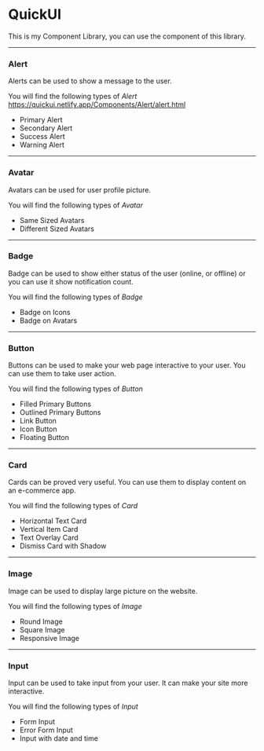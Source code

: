 # QuickUI
 This is my Component Library, you can use the component of this library. 

---

### Alert

Alerts can be used to show a message to the user.

You will find the following types of *Alert* https://quickui.netlify.app/Components/Alert/alert.html

- Primary Alert
- Secondary Alert
- Success Alert
- Warning Alert

---

### Avatar

Avatars can be used for user profile picture.

You will find the following types of *Avatar* 

- Same Sized Avatars
- Different Sized Avatars

---

### Badge

Badge can be used to show either status of the user (online, or offline) or you can use it show notification count.

You will find the following types of *Badge* 

- Badge on Icons
- Badge on Avatars

---

### Button

Buttons can be used to make your web page interactive to your user. You can use them to take user action.

You will find the following types of *Button*

- Filled Primary Buttons
- Outlined Primary Buttons
- Link Button
- Icon Button
- Floating Button

---

### Card

Cards can be proved very useful. You can use them to display content on an e-commerce app.

You will find the following types of *Card*

- Horizontal Text Card
- Vertical Item Card
- Text Overlay Card
- Dismiss Card with Shadow

---

### Image

Image can be used to display large picture on the website.

You will find the following types of *Image*

- Round Image
- Square Image
- Responsive Image

---

### Input

Input can be used to take input from your user. It can make your site more interactive.

You will find the following types of *Input* 

- Form Input
- Error Form Input
- Input with date and time